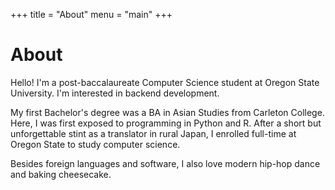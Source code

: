 +++
title = "About"
menu = "main"
+++

# About

Hello! I'm a post-baccalaureate Computer Science student at Oregon State University. I'm interested in backend development.

My first Bachelor's degree was a BA in Asian Studies from Carleton College. Here, I was first exposed to programming in Python and R. After a short but unforgettable stint as a translator in rural Japan, I enrolled full-time at Oregon State to study computer science.

Besides foreign languages and software, I also love modern hip-hop dance and baking cheesecake.  